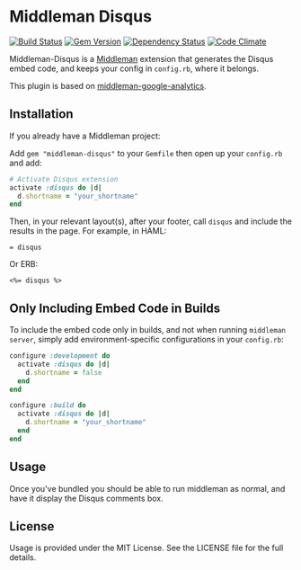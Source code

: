 # Middleman Disqus

[![Build Status](https://travis-ci.org/simonrice/middleman-disqus.png)](https://travis-ci.org/simonrice/middleman-disqus)
[![Gem Version](https://badge.fury.io/rb/middleman-disqus.png)](http://badge.fury.io/rb/middleman-disqus)
[![Dependency Status](https://gemnasium.com/simonrice/middleman-disqus.png)](https://gemnasium.com/simonrice/middleman-disqus) 
[![Code Climate](https://codeclimate.com/github/simonrice/middleman-disqus.png)](https://codeclimate.com/github/simonrice/middleman-disqus)

Middleman-Disqus is a [Middleman](https://github.com/middleman/middleman)
extension that generates the Disqus embed code, and keeps your config
in `config.rb`, where it belongs.

This plugin is based on [middleman-google-analytics](https://github.com/MrJoy/middleman-google-analytics).

## Installation

If you already have a Middleman project:

Add `gem "middleman-disqus"` to your `Gemfile` then open up your `config.rb` and add:

```ruby
# Activate Disqus extension
activate :disqus do |d|
  d.shortname = "your_shortname"
end
```

Then, in your relevant layout(s), after your footer, call `disqus` and
include the results in the page.  For example, in HAML:

```haml
= disqus
```

Or ERB:

```erb
<%= disqus %>
```

## Only Including Embed Code in Builds

To include the embed code only in builds, and not when running
`middleman server`, simply add environment-specific configurations in your
`config.rb`:

```ruby
configure :development do
  activate :disqus do |d|
    d.shortname = false
  end
end

configure :build do
  activate :disqus do |d|
    d.shortname = "your_shortname"
  end
end
```

## Usage

Once you've bundled you should be able to run middleman as normal, and have it
display the Disqus comments box.

## License

Usage is provided under the MIT License. See the LICENSE file for the full details.
